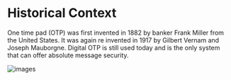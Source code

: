 # Historical Context 
 One time pad (OTP) was first invented in 1882 by banker Frank Miller from the United States. It was again re invented in 1917 by Gilbert Vernam and Joseph Mauborgne. Digital OTP is still used today and is the only system that can offer absolute message security.
 
![images](https://user-images.githubusercontent.com/79860361/144864672-1fb41cfa-ae5e-4afc-ae43-d0ba661fa9ab.jpg)
